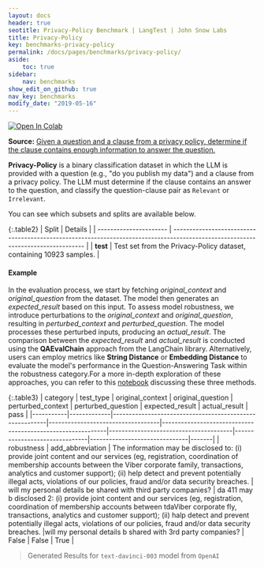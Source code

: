 ```yaml
---
layout: docs
header: true
seotitle: Privacy-Policy Benchmark | LangTest | John Snow Labs
title: Privacy-Policy
key: benchmarks-privacy-policy
permalink: /docs/pages/benchmarks/privacy-policy/
aside:
    toc: true
sidebar:
    nav: benchmarks
show_edit_on_github: true
nav_key: benchmarks
modify_date: "2019-05-16"
---
```


[![Open In Colab](https://colab.research.google.com/assets/colab-badge.svg)](https://colab.research.google.com/github/JohnSnowLabs/langtest/blob/main/demo/tutorials/llm_notebooks/dataset-notebooks/LegalQA_Datasets.ipynb)

**Source:** [Given a question and a clause from a privacy policy, determine if the clause contains enough information to answer the question.](https://github.com/HazyResearch/legalbench/tree/main/tasks/privacy_policy_qa)

**Privacy-Policy** is a binary classification dataset in which the LLM is provided with a question (e.g., "do you publish my data") and a clause from a privacy policy. The LLM must determine if the clause contains an answer to the question, and classify the question-clause pair as `Relevant` or `Irrelevant`.

You can see which subsets and splits are available below.

{:.table2}
| Split                  | Details                                                                                                                          |
| ---------------------- | -------------------------------------------------------------------------------------------------------------------------------- |
| **test**     | Test set from the Privacy-Policy dataset, containing 10923 samples.                                             |

#### Example

In the evaluation process, we start by fetching *original_context* and *original_question* from the dataset. The model then generates an *expected_result* based on this input. To assess model robustness, we introduce perturbations to the *original_context* and *original_question*, resulting in *perturbed_context* and *perturbed_question*. The model processes these perturbed inputs, producing an *actual_result*. The comparison between the *expected_result* and *actual_result* is conducted using the **QAEvalChain** approach from the LangChain library. Alternatively, users can employ metrics like **String Distance** or **Embedding Distance** to evaluate the model's performance in the Question-Answering Task within the robustness category.For a more in-depth exploration of these approaches, you can refer to this [notebook](https://colab.research.google.com/github/JohnSnowLabs/langtest/blob/main/demo/tutorials/misc/Evaluation_Metrics.ipynb) discussing these three methods.


{:.table3}
| category   | test_type    | original_context                                         | original_question                  | perturbed_context                                           | perturbed_question                     | expected_result                | actual_result                  | pass   |
|-----------|-------------|---------------------------------------------------------|-----------------------------------|------------------------------------------------------------|---------------------------------------|-------------------------------|-------------------------------|-------|
| robustness | add_abbreviation | The information may be disclosed to: (i) provide joint content and our services (eg, registration, coordination of membership accounts between the Viber corporate family, transactions, analytics and customer support); (ii) help detect and prevent potentially illegal acts, violations of our policies, fraud and/or data security breaches. | will my personal details be shared with third party companies? | da 411 may b disclosed 2: (i) provide joint content and our services (eg, registration, coordination of membership accounts between tdaViber corporate fly, transactions, analytics and customer support); (ii) halp detect and prevent potentially illegal acts, violations of our policies, fraud and/or data security breaches. |will my personal details b shared with 3rd party companies? | False | False  | True |


> Generated Results for `text-davinci-003` model from `OpenAI`
